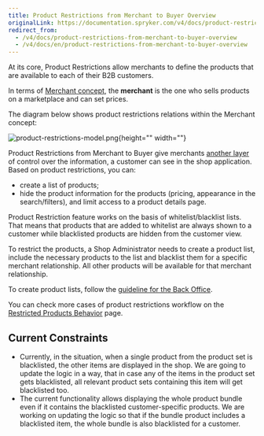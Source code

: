 ```yaml
---
title: Product Restrictions from Merchant to Buyer Overview
originalLink: https://documentation.spryker.com/v4/docs/product-restrictions-from-merchant-to-buyer-overview
redirect_from:
  - /v4/docs/product-restrictions-from-merchant-to-buyer-overview
  - /v4/docs/en/product-restrictions-from-merchant-to-buyer-overview
---
```


At its core, Product Restrictions allow merchants to define the products that are available to each of their B2B customers.

In terms of [Merchant concept](/docs/scos/dev/features/202001.0/company-account-management/merchants-and-merchant-relations/merchants-and-merchant-relations-feature-overview.html), the **merchant** is the one who sells products on a marketplace and can set prices.

The diagram below shows product restrictions relations within the Merchant concept:

![product-restrictions-model.png](https://spryker.s3.eu-central-1.amazonaws.com/docs/Features/Company+Account+Management/Product+Restrictions+from+Merchant+to+Buyer/Product+Restrictions+from+Merchant+to+Buyer+Overview/product-restrictions-model.png){height="" width=""}

Product Restrictions from Merchant to Buyer give merchants [another layer](/docs/scos/dev/features/202001.0/company-account-management/hide-content-from-logged-out-users/hide-content-from-logged-out-users.html) of control over the information, a customer can see in the shop application. Based on product restrictions, you can:

* create a list of products;
* hide the product information for the products (pricing, appearance in the search/filters), and limit access to a product details page.

Product Restriction feature works on the basis of whitelist/blacklist lists. That means that products that are added to whitelist are always shown to a customer while blacklisted products are hidden from the customer view.

To restrict the products, a Shop Administrator needs to create a product list, include the necessary products to the list and blacklist them for a specific merchant relationship. All other products will be available for that merchant relationship.

To create product lists, follow the [guideline for the Back Office](/docs/scos/dev/user-guides/202001.0/back-office-user-guide/products/product-lists/creating-a-product-list.html).

You can check more cases of product restrictions workflow on the [Restricted Products Behavior](/docs/scos/dev/features/202001.0/company-account-management/product-restrictions-from-merchant-to-buyer/restricted-products-behavior.html) page.

## Current Constraints
- Currently, in the situation, when a single product from the product set is blacklisted, the other items are displayed in the shop. We are going to update the logic in a way, that in case any of the items in the product set gets blacklisted, all relevant product sets containing this item will get blacklisted too.
-  The current functionality allows displaying the whole product bundle even if it contains the blacklisted customer-specific products. We are working on updating the logic so that if the bundle product includes a blacklisted item, the whole bundle is also blacklisted for a customer.
